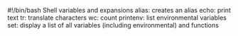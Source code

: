 #!/bin/bash
Shell variables and expansions
alias: creates an alias 
echo: print text
tr: translate characters
wc: count 
printenv: list environmental variables
set: display a list of all variables (including environmental) and functions
